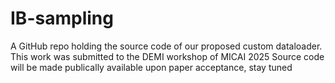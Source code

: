 # IB-sampling
A GitHub repo holding the source code of our proposed custom dataloader. This work was submitted to the DEMI workshop of MICAI 2025  Source code will be made publically available upon paper acceptance, stay tuned
